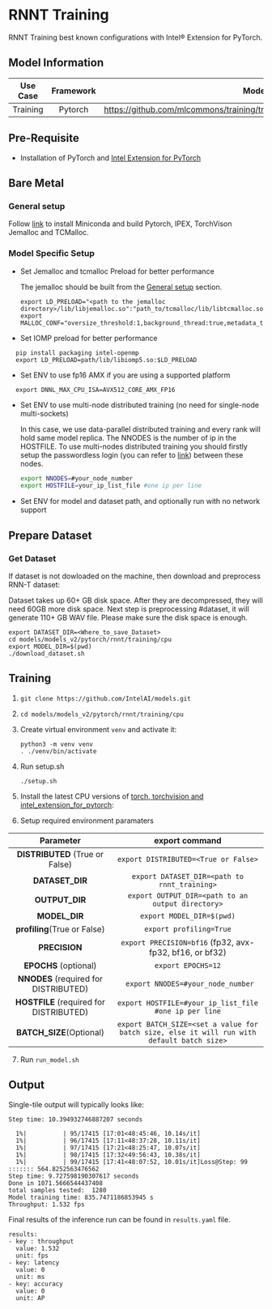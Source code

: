 # RNNT Training

RNNT Training best known configurations with Intel® Extension for PyTorch.

## Model Information

| **Use Case** | **Framework** | **Model Repo** | **Branch/Commit/Tag** | **Optional Patch** |
|:---:| :---: |:--------------:|:---------------------:|:------------------:|
|  Training   |    Pytorch    |       https://github.com/mlcommons/training/tree/master/rnn_speech_recognition/pytorch        |           -           |         -          |

## Pre-Requisite
* Installation of PyTorch and [Intel Extension for PyTorch](https://intel.github.io/intel-extension-for-pytorch/#introduction)

## Bare Metal
### General setup

Follow [link](https://github.com/IntelAI/models/blob/master/docs/general/pytorch/BareMetalSetup.md) to install Miniconda and build Pytorch, IPEX, TorchVison Jemalloc and TCMalloc.

### Model Specific Setup

* Set Jemalloc and tcmalloc Preload for better performance

  The jemalloc should be built from the [General setup](#general-setup) section.
  ```
  export LD_PRELOAD="<path to the jemalloc directory>/lib/libjemalloc.so":"path_to/tcmalloc/lib/libtcmalloc.so":$LD_PRELOAD
  export MALLOC_CONF="oversize_threshold:1,background_thread:true,metadata_thp:auto,dirty_decay_ms:9000000000,muzzy_decay_ms:9000000000"
  ```
* Set IOMP preload for better performance
```
  pip install packaging intel-openmp
  export LD_PRELOAD=path/lib/libiomp5.so:$LD_PRELOAD
```

* Set ENV to use fp16 AMX if you are using a supported platform
```
  export DNNL_MAX_CPU_ISA=AVX512_CORE_AMX_FP16
```

* Set ENV to use multi-node distributed training (no need for single-node multi-sockets)

  In this case, we use data-parallel distributed training and every rank will hold same model replica. The NNODES is the number of ip in the HOSTFILE. To use multi-nodes distributed training you should firstly setup the passwordless login (you can refer to [link](https://linuxize.com/post/how-to-setup-passwordless-ssh-login/)) between these nodes.
  ```bash
  export NNODES=#your_node_number
  export HOSTFILE=your_ip_list_file #one ip per line
  ```

* Set ENV for model and dataset path, and optionally run with no network support

## Prepare Dataset
### Get Dataset
If dataset is not dowloaded on the machine, then download and preprocess RNN-T dataset:

Dataset takes up 60+ GB disk space. After they are decompressed, they will need 60GB more disk space. Next step is preprocessing #dataset, it will generate 110+ GB WAV file. Please make sure the disk space is enough.
```
export DATASET_DIR=<Where_to_save_Dataset>
cd models/models_v2/pytorch/rnnt/training/cpu
export MODEL_DIR=$(pwd)
./download_dataset.sh
```
## Training
1. `git clone https://github.com/IntelAI/models.git`
2. `cd models/models_v2/pytorch/rnnt/training/cpu`
3. Create virtual environment `venv` and activate it:
    ```
    python3 -m venv venv
    . ./venv/bin/activate
    ```
4. Run setup.sh
    ```
    ./setup.sh
    ```
5. Install the latest CPU versions of [torch, torchvision and intel_extension_for_pytorch](https://intel.github.io/intel-extension-for-pytorch/index.html#installation):

6. Setup required environment paramaters

| **Parameter**                |                                  **export command**                                  |
|:---------------------------:|:------------------------------------------------------------------------------------:|
| **DISTRIBUTED** (True or False)              | `export DISTRIBUTED=<True or False>`                  |
| **DATASET_DIR**             | `export DATASET_DIR=<path to rnnt_training>`                  |
| **OUTPUT_DIR**               |                               `export OUTPUT_DIR=<path to an output directory>`                               |
| **MODEL_DIR**               |                               `export MODEL_DIR=$(pwd)`                               |
| **profiling**(True or False)               |                               `export profiling=True`                               |
| **PRECISION**     |                  `export PRECISION=bf16` (fp32, avx-fp32, bf16, or bf32) |                              |
| **EPOCHS** (optional)    |                  `export EPOCHS=12` |                              |
| **NNODES** (required for DISTRIBUTED)              | ` export NNODES=#your_node_number`                  |
| **HOSTFILE** (required for DISTRIBUTED)              | `export HOSTFILE=#your_ip_list_file #one ip per line`                  |
| **BATCH_SIZE**(Optional)      |       `export BATCH_SIZE=<set a value for batch size, else it will run with default batch size>`  |

7. Run `run_model.sh`

## Output

Single-tile output will typically looks like:

```
Step time: 10.394932746887207 seconds

  1%|          | 95/17415 [17:01<48:45:46, 10.14s/it]
  1%|          | 96/17415 [17:11<48:37:28, 10.11s/it]
  1%|          | 97/17415 [17:21<48:25:47, 10.07s/it]
  1%|          | 98/17415 [17:32<49:56:43, 10.38s/it]
  1%|          | 99/17415 [17:41<48:07:52, 10.01s/it]Loss@Step: 99  ::::::: 564.8252563476562
Step time: 9.727598190307617 seconds
Done in 1071.5666544437408
total samples tested:  1280
Model training time: 835.7471186853945 s
Throughput: 1.532 fps
```

Final results of the inference run can be found in `results.yaml` file.
```
results:
- key : throughput
  value: 1.532
  unit: fps
- key: latency
  value: 0
  unit: ms
- key: accuracy
  value: 0
  unit: AP
```
